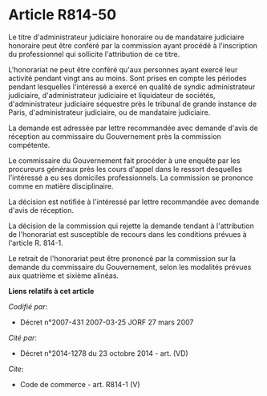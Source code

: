 # Article R814-50

Le titre d'administrateur judiciaire honoraire ou de mandataire judiciaire honoraire peut être conféré par la commission
ayant procédé à l'inscription du professionnel qui sollicite l'attribution de ce titre. 

L'honorariat ne peut être conféré qu'aux personnes ayant exercé leur activité pendant vingt ans au moins. Sont prises en
compte les périodes pendant lesquelles l'intéressé a exercé en qualité de syndic administrateur judiciaire, d'administrateur
judiciaire et liquidateur de sociétés, d'administrateur judiciaire séquestre près le tribunal de grande instance de Paris,
d'administrateur judiciaire, ou de mandataire judiciaire. 

La demande est adressée par lettre recommandée avec demande d'avis de réception au commissaire du Gouvernement près la
commission compétente. 

Le commissaire du Gouvernement fait procéder à une enquête par les procureurs généraux près les cours d'appel dans le ressort
desquelles l'intéressé a eu ses domiciles professionnels. La commission se prononce comme en matière disciplinaire. 

La décision est notifiée à l'intéressé par lettre recommandée avec demande d'avis de réception. 

La décision de la commission qui rejette la demande tendant à l'attribution de l'honorariat est susceptible de recours dans
les conditions prévues à l'article R. 814-1.

Le retrait de l'honorariat peut être prononcé par la commission sur la demande du commissaire du Gouvernement, selon les
modalités prévues aux quatrième et sixième alinéas.

**Liens relatifs à cet article**

_Codifié par_:

  - Décret n°2007-431 2007-03-25 JORF 27 mars 2007

_Cité par_:

  - Décret n°2014-1278 du 23 octobre 2014 - art. (VD)

_Cite_:

  - Code de commerce - art. R814-1 (V)
